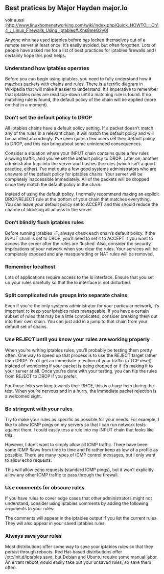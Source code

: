 ## Best pratices by Major Hayden major.io ##

voir aussi :http://www.linuxhomenetworking.com/wiki/index.php/Quick_HOWTO_:_Ch14_:_Linux_Firewalls_Using_iptables#.Xns8meG2y0l

Anyone who has used iptables before has locked themselves out of a remote server at least once. It’s easily avoided, but often forgotten. Lots of people have asked me for a list of best practices for iptables firewalls and I certainly hope this post helps.

### Understand how iptables operates ###

Before you can begin using iptables, you need to fully understand how it matches packets with chains and rules. There is a terrific diagram in Wikipedia that will make it easier to understand. It’s imperative to remember that iptables rules are read top-down until a matching rule is found. If no matching rule is found, the default policy of the chain will be applied (more on that in a moment).

### Don’t set the default policy to DROP ###

All iptables chains have a default policy setting. If a packet doesn’t match any of the rules in a relevant chain, it will match the default policy and will be handled accordingly. I’ve seen quite a few users set their default policy to DROP, and this can bring about some unintended consequences.

Consider a situation where your INPUT chain contains quite a few rules allowing traffic, and you’ve set the default policy to DROP. Later on, another administrator logs into the server and flushes the rules (which isn’t a good practice, either). I’ve met quite a few good systems administrators who are unaware of the default policy for iptables chains. Your server will be completely inaccessible immediately. All of the packets will be dropped since they match the default policy in the chain.

Instead of using the default policy, I normally recommend making an explicit DROP/REJECT rule at the bottom of your chain that matches everything. You can leave your default policy set to ACCEPT and this should reduce the chance of blocking all access to the server.

### Don’t blindly flush iptables rules ###

Before running iptables -F, always check each chain’s default policy. If the INPUT chain is set to DROP, you’ll need to set it to ACCEPT if you want to access the server after the rules are flushed. Also, consider the security implications of your network when you clear the rules. Your services will be completely exposed and any masquerading or NAT rules will be removed.

### Remember localhost ###

Lots of applications require access to the lo interface. Ensure that you set up your rules carefully so that the lo interface is not disturbed.

### Split complicated rule groups into separate chains ###

Even if you’re the only systems administrator for your particular network, it’s important to keep your iptables rules manageable. If you have a certain subset of rules that may be a little complicated, consider breaking them out into their own chain. You can just add in a jump to that chain from your default set of chains.

### Use REJECT until you know your rules are working properly ###

When you’re writing iptables rules, you’ll probably be testing them pretty often. One way to speed up that process is to use the REJECT target rather than DROP. You’ll get an immediate rejection of your traffic (a TCP reset) instead of wondering if your packet is being dropped or if it’s making it to your server at all. Once you’re done with your testing, you can flip the rules from REJECT to DROP if you prefer.

For those folks working towards their RHCE, this is a huge help during the test. When you’re nervous and in a hurry, the immediate packet rejection is a welcomed sight.

### Be stringent with your rules ###

Try to make your rules as specific as possible for your needs. For example, I like to allow ICMP pings on my servers so that I can run network tests against them. I could easily toss a rule into my INPUT chain that looks like this:

However, I don’t want to simply allow all ICMP traffic. There have been some ICMP flaws from time to time and I’d rather keep as low of a profile as possible. There are many types of ICMP control messages, but I only want to allow echo requests:

This will allow echo requests (standard ICMP pings), but it won’t explicitly allow any other ICMP traffic to pass through the firewall.

### Use comments for obscure rules ###

If you have rules to cover edge cases that other administrators might not understand, consider using iptables comments by adding the following arguments to your rules:

The comments will appear in the iptables output if you list the current rules. They will also appear in your saved iptables rules.

### Always save your rules ###

Most distributions offer some way to save your iptables rules so that they persist through reboots. Red Hat-based distributions offer /etc/init.d/iptables save, but Debian and Ubuntu require some manual labor. An errant reboot would easily take out your unsaved rules, so save them often.
